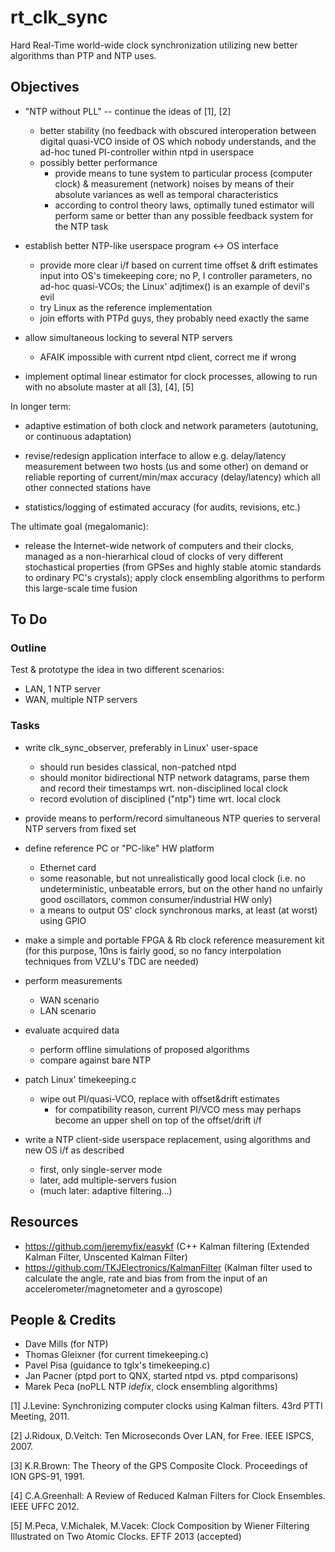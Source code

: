 rt_clk_sync
===========

Hard Real-Time world-wide clock synchronization utilizing new better algorithms than PTP and NTP uses.

Objectives
----------

* "NTP without PLL" -- continue the ideas of [1], [2]
  * better stability (no feedback with obscured interoperation
    between digital quasi-VCO inside of OS which nobody
    understands, and the ad-hoc tuned PI-controller within ntpd in
    userspace
  * possibly better performance
    - provide means to tune system to particular process (computer
      clock) & measurement (network) noises by means of their
      absolute variances as well as temporal characteristics
    - according to control theory laws, optimally tuned estimator
      will perform same or better than any possible feedback system
      for the NTP task

* establish better NTP-like userspace program <-> OS interface
  * provide more clear i/f based on current time offset & drift
    estimates input into OS's timekeeping core;
    no P, I controller parameters, no ad-hoc quasi-VCOs;
    the Linux' adjtimex() is an example of devil's evil
  * try Linux as the reference implementation
  * join efforts with PTPd guys, they probably need exactly the
    same

* allow simultaneous locking to several NTP servers
  * AFAIK impossible with current ntpd client, correct me if wrong

* implement optimal linear estimator for clock processes, allowing
  to run with no absolute master at all [3], [4], [5]

In longer term:

* adaptive estimation of both clock and network parameters
  (autotuning, or continuous adaptation)

* revise/redesign application interface to allow e.g. delay/latency measurement between two hosts (us and some other) on demand or
  reliable reporting of current/min/max accuracy (delay/latency) which
  all other connected stations have

* statistics/logging of estimated accuracy (for audits, revisions, etc.)

The ultimate goal (megalomanic):

* release the Internet-wide network of computers and their clocks,
  managed as a non-hierarhical cloud of clocks of very different
  stochastical properties (from GPSes and highly stable atomic
  standards to ordinary PC's crystals);
  apply clock ensembling algorithms to perform this large-scale
  time fusion

To Do
-----

### Outline ###

Test & prototype the idea in two different scenarios:
* LAN, 1 NTP server
* WAN, multiple NTP servers

### Tasks ###

* write clk_sync_observer, preferably in Linux' user-space
  * should run besides classical, non-patched ntpd
  * should monitor bidirectional NTP network datagrams, parse them
    and record their timestamps wrt. non-disciplined local clock
  * record evolution of disciplined ("ntp") time wrt. local clock
* provide means to perform/record simultaneous NTP queries to
  serveral NTP servers from fixed set

* define reference PC or "PC-like" HW platform
  * Ethernet card
  * some reasonable, but not unrealistically good local clock
    (i.e. no undeterministic, unbeatable errors, but on the other
    hand no unfairly good oscillators, common consumer/industrial
    HW only)
  * a means to output OS' clock synchronous marks, at least
    (at worst) using GPIO

* make a simple and portable FPGA & Rb clock reference measurement
  kit (for this purpose, 10ns is fairly good, so no fancy
  interpolation techniques from VZLU's TDC are needed)

* perform measurements
  * WAN scenario
  * LAN scenario

* evaluate acquired data
  * perform offline simulations of proposed algorithms
  * compare against bare NTP

* patch Linux' timekeeping.c
  * wipe out PI/quasi-VCO, replace with offset&drift estimates
    - for compatibility reason, current PI/VCO mess may perhaps
      become an upper shell on top of the offset/drift i/f

* write a NTP client-side userspace replacement, using algorithms
  and new OS i/f as described
  * first, only single-server mode
  * later, add multiple-servers fusion
  * (much later: adaptive filtering...)

Resources
---------

* https://github.com/jeremyfix/easykf (C++ Kalman filtering (Extended Kalman Filter, Unscented Kalman Filter)
* https://github.com/TKJElectronics/KalmanFilter (Kalman filter used to calculate the angle, rate and bias from from the input of an accelerometer/magnetometer and a gyroscope)

People & Credits
----------------

* Dave Mills (for NTP)
* Thomas Gleixner (for current timekeeping.c)
* Pavel Pisa (guidance to tglx's timekeeping.c)
* Jan Pacner (ptpd port to QNX, started ntpd vs. ptpd comparisons)
* Marek Peca (noPLL NTP _idefix_, clock ensembling algorithms)

[1] J.Levine: Synchronizing computer clocks using Kalman filters.
    43rd PTTI Meeting, 2011.

[2] J.Ridoux, D.Veitch: Ten Microseconds Over LAN, for Free.
    IEEE ISPCS, 2007.

[3] K.R.Brown: The Theory of the GPS Composite Clock. Proceedings
    of ION GPS-91, 1991.

[4] C.A.Greenhall: A Review of Reduced Kalman Filters for Clock
    Ensembles. IEEE UFFC 2012.

[5] M.Peca, V.Michalek, M.Vacek: Clock Composition by Wiener
    Filtering Illustrated on Two Atomic Clocks. EFTF 2013
    (accepted)
